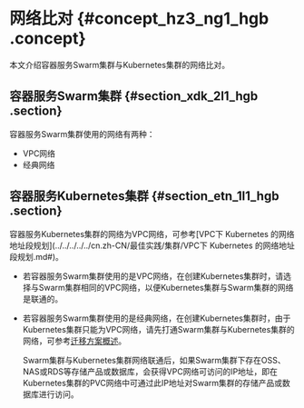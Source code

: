 # 网络比对 {#concept_hz3_ng1_hgb .concept}

本文介绍容器服务Swarm集群与Kubernetes集群的网络比对。

## 容器服务Swarm集群 {#section_xdk_2l1_hgb .section}

容器服务Swarm集群使用的网络有两种：

-   VPC网络
-   经典网络

## 容器服务Kubernetes集群 {#section_etn_1l1_hgb .section}

容器服务Kubernetes集群的网络为VPC网络，可参考[VPC下 Kubernetes 的网络地址段规划](../../../../../cn.zh-CN/最佳实践/集群/VPC下 Kubernetes 的网络地址段规划.md#)。

-   若容器服务Swarm集群使用的是VPC网络，在创建Kubernetes集群时，请选择与Swarm集群相同的VPC网络，以便Kubernetes集群与Swarm集群的网络是联通的。
-   若容器服务Swarm集群使用的是经典网络，在创建Kubernetes集群时，由于Kubernetes集群只能为VPC网络，请先打通Swarm集群与Kubernetes集群的网络，可参考[迁移方案概述](../../../../../cn.zh-CN/最佳实践/经典网络迁移到VPC/迁移方案概述.md#)。

    Swarm集群与Kubernetes集群网络联通后，如果Swarm集群下存在OSS、NAS或RDS等存储产品或数据库，会获得VPC网络可访问的IP地址，即在Kubernetes集群的PVC网络中可通过此IP地址对Swarm集群的存储产品或数据库进行访问。


